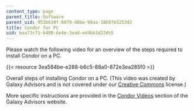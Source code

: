 ```yaml
---
content_type: page
parent_title: Software
parent_uid: 953b630f-6879-d8be-99aa-38b67b525342
title: Condor for PC
uid: baa73c71-b400-6e4e-3ead-ed4bb1d22dc5
---
```


Please watch the following video for an overview of the steps required to install Condor on a PC.

{{< resource 3ea584be-e288-b6c5-88a0-872e3ea285f0 >}}

Overall steps of installing Condor on a PC. (This video was created by Galaxy Advisors and is not covered under our [Creative Commons](/terms/#cc) license.)

More specific instructions are provided in the [Condor Videos](http://www.ickn.org/ckntools.html) section of the Galaxy Advisors website.